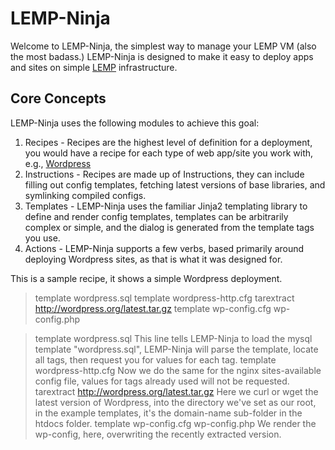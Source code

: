 LEMP-Ninja
==========

Welcome to LEMP-Ninja, the simplest way to manage your LEMP VM (also the most badass.)
LEMP-Ninja is designed to make it easy to deploy apps and sites on simple [LEMP](http://library.linode.com/lemp-guides) infrastructure.

Core Concepts
-------------

LEMP-Ninja uses the following modules to achieve this goal:

1. Recipes - Recipes are the highest level of definition for a deployment, you would have a recipe for each type of web app/site you work with, e.g., [Wordpress](http://wordpress.org)
2. Instructions - Recipes are made up of Instructions, they can include filling out config templates, fetching latest versions of base libraries, and symlinking compiled configs.
3. Templates - LEMP-Ninja uses the familiar Jinja2 templating library to define and render config templates, templates can be arbitrarily complex or simple, and the dialog is generated from the template tags you use.
4. Actions - LEMP-Ninja supports a few verbs, based primarily around deploying Wordpress sites, as that is what it was designed for.

This is a sample recipe, it shows a simple Wordpress deployment.
>template wordpress.sql
>template wordpress-http.cfg
>tarextract http://wordpress.org/latest.tar.gz
>template wp-config.cfg wp-config.php

>template wordpress.sql
This line tells LEMP-Ninja to load the mysql template "wordpress.sql", LEMP-Ninja will parse the template, locate all tags, then request you for values for each tag.
>template wordpress-http.cfg
Now we do the same for the nginx sites-available config file, values for tags already used will not be requested.
>tarextract http://wordpress.org/latest.tar.gz
Here we curl or wget the latest version of Wordpress, into the directory we've set as our root, in the example templates, it's the domain-name sub-folder in the htdocs folder.
>template wp-config.cfg wp-config.php
We render the wp-config, here, overwriting the recently extracted version.


